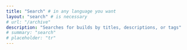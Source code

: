 ```yaml
---
title: "Search" # in any language you want
layout: "search" # is necessary
# url: "/archive"
description: "Searches for builds by titles, descriptions, or tags"
# summary: "search"
# placeholder: "tr"
---
```

